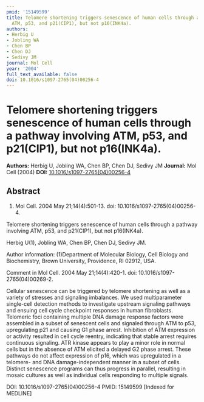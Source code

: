 ```yaml
---
pmid: '15149599'
title: Telomere shortening triggers senescence of human cells through a pathway involving
  ATM, p53, and p21(CIP1), but not p16(INK4a).
authors:
- Herbig U
- Jobling WA
- Chen BP
- Chen DJ
- Sedivy JM
journal: Mol Cell
year: '2004'
full_text_available: false
doi: 10.1016/s1097-2765(04)00256-4
---
```


# Telomere shortening triggers senescence of human cells through a pathway involving ATM, p53, and p21(CIP1), but not p16(INK4a).
**Authors:** Herbig U, Jobling WA, Chen BP, Chen DJ, Sedivy JM
**Journal:** Mol Cell (2004)
**DOI:** [10.1016/s1097-2765(04)00256-4](https://doi.org/10.1016/s1097-2765(04)00256-4)

## Abstract

1. Mol Cell. 2004 May 21;14(4):501-13. doi: 10.1016/s1097-2765(04)00256-4.

Telomere shortening triggers senescence of human cells through a pathway 
involving ATM, p53, and p21(CIP1), but not p16(INK4a).

Herbig U(1), Jobling WA, Chen BP, Chen DJ, Sedivy JM.

Author information:
(1)Department of Molecular Biology, Cell Biology and Biochemistry, Brown 
University, Providence, RI 02912, USA.

Comment in
    Mol Cell. 2004 May 21;14(4):420-1. doi: 10.1016/s1097-2765(04)00269-2.

Cellular senescence can be triggered by telomere shortening as well as a variety 
of stresses and signaling imbalances. We used multiparameter single-cell 
detection methods to investigate upstream signaling pathways and ensuing cell 
cycle checkpoint responses in human fibroblasts. Telomeric foci containing 
multiple DNA damage response factors were assembled in a subset of senescent 
cells and signaled through ATM to p53, upregulating p21 and causing G1 phase 
arrest. Inhibition of ATM expression or activity resulted in cell cycle reentry, 
indicating that stable arrest requires continuous signaling. ATR kinase appears 
to play a minor role in normal cells but in the absence of ATM elicited a 
delayed G2 phase arrest. These pathways do not affect expression of p16, which 
was upregulated in a telomere- and DNA damage-independent manner in a subset of 
cells. Distinct senescence programs can thus progress in parallel, resulting in 
mosaic cultures as well as individual cells responding to multiple signals.

DOI: 10.1016/s1097-2765(04)00256-4
PMID: 15149599 [Indexed for MEDLINE]
